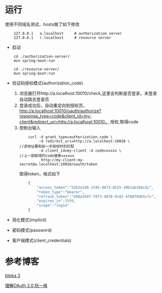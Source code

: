 # 运行

使用不同域名测试，hosts做了如下修改
```
    127.0.0.1   a.localhost     # authorization server
    127.0.0.1   r.localhost     # resource server
```

- 启动
```
    cd ./authorization-server/
    mvn spring-boot:run

    cd ./resource-server/
    mvn spring-boot:run
```

- 验证码授权模式(authorization_code)
    1. 浏览器打开http://a.localhost:10010/check,这里会判断是否登录，未登录自动跳去登录页
    2. 登录成功后，自动重定向到授权页，
       http://a.localhost:10010/oauth/authorize?response_type=code&client_id=my-client&redirect_uri=http://a.localhost:10010，
        授权,取得code
    2. 控制台输入
        ```shell
            curl -d grant_type=authorization_code \
                 -d redirect_uri=http://a.localhost:10010 \             //该地址要和前一步授权时的匹配
                 -d client_id=my-client -d code=xxxxx \                 //上一部取得的code替换xxxxxx
                  http://my-client:my-secret@a.localhost:10010/oauth/token
        ```
        取得token，格式如下
        ```js
            {
                "access_token":"52b2a108-1545-4073-8525-30b2ab104cdc",
                "token_type":"bearer",
                "refresh_token":"d48a354f-f0f3-49f8-9c02-4f8870db5c7c",
                "expires_in":3599,
                "scope":"login"
            }
        ```

- 简化模式(implicit)

- 密码模式(password)

- 客户端模式(client_credentials)


# 参考博客

[btpka 3](https://github.com/btpka3/btpka3.github.com/tree/master/java/spring/first-spring-security-oauth2)

[理解OAuth 2.0 阮一峰](http://www.ruanyifeng.com/blog/2014/05/oauth_2_0.html)
